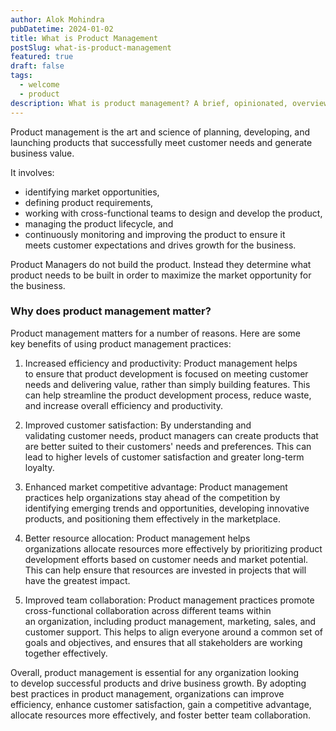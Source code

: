```yaml
---
author: Alok Mohindra
pubDatetime: 2024-01-02
title: What is Product Management
postSlug: what-is-product-management
featured: true
draft: false
tags:
  - welcome
  - product
description: What is product management? A brief, opinionated, overview of the field
---
```

Product management is the art and science of planning, developing,
and launching products that successfully meet customer needs and generate business value. 

It involves: 
* identifying market opportunities, 
* defining product requirements, 
* working with cross-functional teams to design and develop the product, 
* managing the product lifecycle, and 
* continuously monitoring and improving the product 
to ensure it meets customer expectations and drives growth for the business. 

Product Managers do not build the product. Instead they determine what product needs to be built in order to maximize the market opportunity for the business. 

### Why does product management matter?

Product management matters for a number of reasons. Here are some key benefits of using product management practices:  

1. Increased efficiency and productivity: Product management helps to ensure that product development is focused on meeting customer needs and delivering value, rather than simply building features. This can help streamline the product development process, reduce waste, and increase overall efficiency and productivity.

2. Improved customer satisfaction: By understanding and validating customer needs, product managers can create products that are better suited to their customers' needs and preferences. This can lead to higher levels of customer satisfaction and greater long-term loyalty.

3. Enhanced market competitive advantage: Product management practices help organizations stay ahead of the competition by identifying emerging trends and opportunities, developing innovative products, and positioning them effectively in the marketplace.

4. Better resource allocation: Product management helps organizations allocate resources more effectively by prioritizing product development efforts based on customer needs and market potential. This can help ensure that resources are invested in projects that will have the greatest impact.

5. Improved team collaboration: Product management practices promote cross-functional collaboration across different teams within an organization, including product management, marketing, sales, and customer support. This helps to align everyone around a common set of goals and objectives, and ensures that all stakeholders are working together effectively.

Overall, product management is essential for any organization looking to develop successful products and drive business growth. By adopting best practices in product management, organizations can improve efficiency, enhance customer satisfaction, gain a competitive advantage, allocate resources more effectively, and foster better team collaboration.